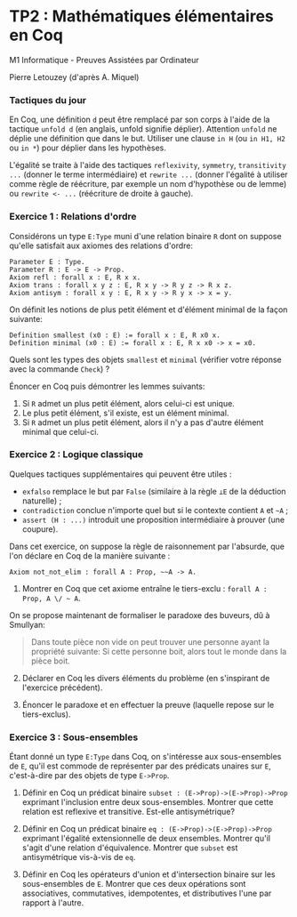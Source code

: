 TP2 : Mathématiques élémentaires en Coq
=======================================

M1 Informatique - Preuves Assistées par Ordinateur

Pierre Letouzey (d'après A. Miquel)

### Tactiques du jour ###

En Coq, une définition `d` peut être remplacé par son corps à l'aide
de la tactique `unfold d` (en anglais, unfold signifie déplier).
Attention `unfold` ne déplie une définition que dans le but. Utiliser
une clause `in H` (ou `in H1, H2` ou `in *`) pour déplier dans les
hypothèses.

L'égalité se traite à l'aide des tactiques `reflexivity`, `symmetry`,
`transitivity ...` (donner le terme intermédiaire) et `rewrite ...`
(donner l'égalité à utiliser comme règle de réécriture, par exemple un
nom d'hypothèse ou de lemme) ou `rewrite <- ...` (réécriture de droite
à gauche). 

### Exercice 1 : Relations d'ordre ###

Considérons un type `E:Type` muni d'une relation binaire `R`
dont on suppose qu'elle satisfait aux axiomes des relations d'ordre:

```coq
Parameter E : Type.
Parameter R : E -> E -> Prop.
Axiom refl : forall x : E, R x x.
Axiom trans : forall x y z : E, R x y -> R y z -> R x z.
Axiom antisym : forall x y : E, R x y -> R y x -> x = y.
```

On définit les notions de plus petit élément et d'élément minimal de la façon suivante:

```coq
Definition smallest (x0 : E) := forall x : E, R x0 x.
Definition minimal (x0 : E) := forall x : E, R x x0 -> x = x0.
```

Quels sont les types des objets `smallest` et `minimal` (vérifier
votre réponse avec la commande `Check`) ?

Énoncer en Coq puis démontrer les lemmes suivants:

  1. Si `R` admet un plus petit élément, alors celui-ci est unique.
  2. Le plus petit élément, s'il existe, est un élément minimal.
  3. Si `R` admet un plus petit élément, alors il n'y a pas d'autre élément minimal que celui-ci.

### Exercice 2 : Logique classique ###

Quelques tactiques supplémentaires qui peuvent être utiles :
- `exfalso` remplace le but par `False` (similaire à la règle `⊥E` de la déduction naturelle) ;
- `contradiction` conclue n'importe quel but si le contexte contient `A` et `~A` ;
- `assert (H : ...)` introduit une proposition intermédiaire à prouver (une coupure).

Dans cet exercice, on suppose la règle de raisonnement par
l'absurde, que l'on déclare en Coq de la manière suivante :

```coq
Axiom not_not_elim : forall A : Prop, ~~A -> A.
```

  1. Montrer en Coq que cet axiome entraîne le tiers-exclu : `forall A : Prop, A \/ ~ A`.

On se propose maintenant de formaliser le paradoxe des buveurs, dû à Smullyan:

> Dans toute pièce non vide on peut trouver une personne ayant la
> propriété suivante: Si cette personne boit, alors tout le monde
> dans la pièce boit.

  2. Déclarer en Coq les divers éléments du problème (en s'inspirant de l'exercice précédent).
  
  3. Énoncer le paradoxe et en effectuer la preuve (laquelle repose sur le tiers-exclus).

### Exercice 3 : Sous-ensembles ###

Étant donné un type `E:Type` dans Coq, on s'intéresse aux
sous-ensembles de `E`, qu'il est commode de représenter par des
prédicats unaires sur `E`, c'est-à-dire par des objets de type
`E->Prop`.
  
  1. Définir en Coq un prédicat binaire `subset : (E->Prop)->(E->Prop)->Prop`
     exprimant l'inclusion entre deux sous-ensembles. Montrer que cette
     relation est reflexive et transitive. Est-elle antisymétrique?

  2. Définir en Coq un prédicat binaire `eq : (E->Prop)->(E->Prop)->Prop`
     exprimant l'égalité extensionnelle de deux ensembles.  Montrer
     qu'il s'agit d'une relation d'équivalence.
     Montrer que `subset` est antisymétrique vis-à-vis de `eq`.

  3. Définir en Coq les opérateurs d'union et d'intersection
     binaire sur les sous-ensembles de `E`.  Montrer que ces deux
     opérations sont associatives, commutatives, idempotentes, et
     distributives l'une par rapport à l'autre.
